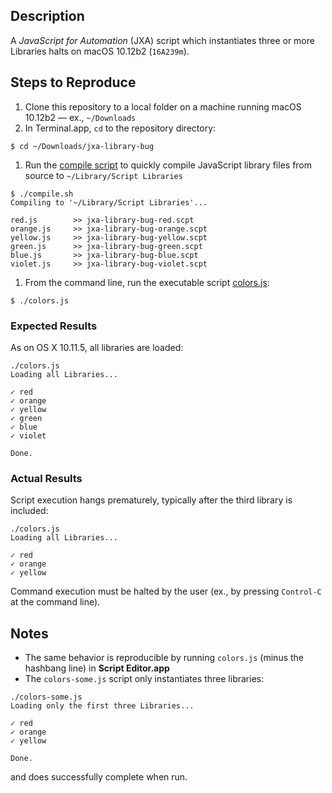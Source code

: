 ## Description

A _JavaScript for Automation_ (JXA) script which instantiates three or more Libraries halts on macOS 10.12b2 (`16A239m`).

## Steps to Reproduce

1. Clone this repository to a local folder on a machine running macOS 10.12b2 — ex., `~/Downloads`
1. In Terminal.app, `cd` to the repository directory:

```
$ cd ~/Downloads/jxa-library-bug
```
1. Run the [compile script](./compile.sh) to quickly compile JavaScript library files from source to `~/Library/Script Libraries`

```
$ ./compile.sh      
Compiling to '~/Library/Script Libraries'...

red.js        >> jxa-library-bug-red.scpt
orange.js     >> jxa-library-bug-orange.scpt
yellow.js     >> jxa-library-bug-yellow.scpt
green.js      >> jxa-library-bug-green.scpt
blue.js       >> jxa-library-bug-blue.scpt
violet.js     >> jxa-library-bug-violet.scpt

```
1. From the command line, run the executable script [colors.js](./colors.js):

```
$ ./colors.js
```

### Expected Results

As on OS X 10.11.5, all libraries are loaded:

```
./colors.js
Loading all Libraries...

✓ red
✓ orange
✓ yellow
✓ green
✓ blue
✓ violet

Done.
```

### Actual Results

Script execution hangs prematurely, typically after the third library is included:

```
./colors.js
Loading all Libraries...

✓ red
✓ orange
✓ yellow
```

Command execution must be halted by the user (ex., by pressing `Control-C` at the command line).

## Notes

* The same behavior is reproducible by running `colors.js` (minus the hashbang line) in **Script Editor.app**
* The `colors-some.js` script only instantiates three libraries:

```
./colors-some.js
Loading only the first three Libraries...

✓ red
✓ orange
✓ yellow

Done.
```

and does successfully complete when run.
